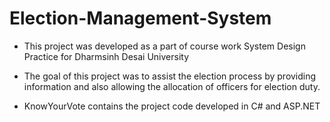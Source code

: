 # Election-Management-System

* This project was developed as a part of course work System Design Practice for Dharmsinh Desai University

* The goal of this project was to assist the election process by providing information and also allowing the allocation of officers for election duty.
* KnowYourVote contains the project code developed in C# and ASP.NET
